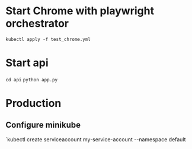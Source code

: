 # Start Chrome with playwright orchestrator

`kubectl apply -f test_chrome.yml`

# Start api
`cd api`
`python app.py`

# Production

## Configure minikube
`kubectl create serviceaccount my-service-account --namespace default
